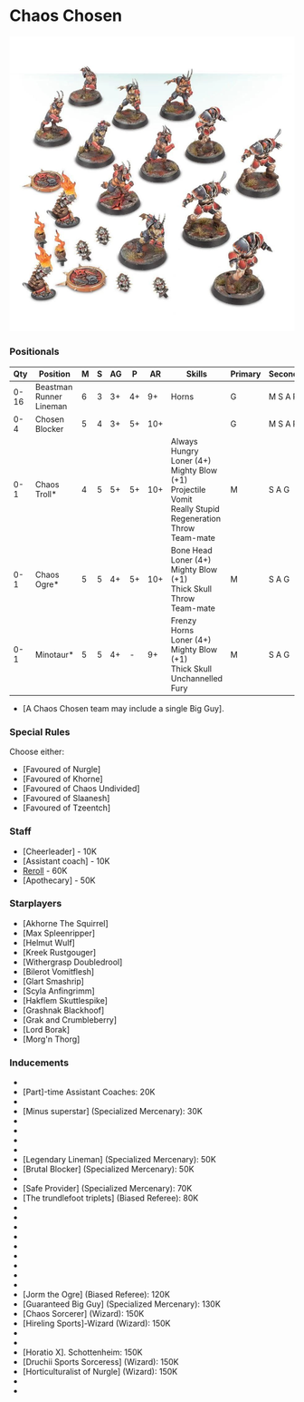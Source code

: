 ﻿# Chaos Chosen

![](../media/teams/DoomlordsChaosTeam01.jpg)

### Positionals

| Qty  | Position                    | M | S | AG | P  | AR  | Skills                                                                                                                                          | Primary | Secondary | Cost |
| ---- | --------------------------- | - | - | -- | -- | --- | ----------------------------------------------------------------------------------------------------------------------------------------------- | ------- | --------- | ---- |
| 0-16 | Beastman Runner Lineman     | 6 | 3 | 3+ | 4+ | 9+  | Horns                                                                                                                                           | G       | M S A P   | 60K  |
| 0-4  | Chosen Blocker | 5 | 4 | 3+ | 5+ | 10+ |                                                                                                                                                 | G       | M S A P   | 100K |
| 0-1  | Chaos Troll*                | 4 | 5 | 5+ | 5+ | 10+ | Always Hungry<br />Loner (4+)<br />Mighty Blow (+1)<br />Projectile Vomit<br />Really Stupid<br />Regeneration<br />Throw Team-mate | M       | S A G     | 115K |
| 0-1  | Chaos Ogre*                 | 5 | 5 | 4+ | 5+ | 10+ | Bone Head<br />Loner (4+)<br />Mighty Blow (+1)<br />Thick Skull<br />Throw Team-mate                                                   | M       | S A G     | 140K |
| 0-1  | Minotaur*                   | 5 | 5 | 4+ | -  | 9+  | Frenzy<br />Horns<br />Loner (4+)<br />Mighty Blow (+1)<br />Thick Skull<br />Unchannelled Fury                                       | M       | S A G     | 150K |

* [A Chaos Chosen team may include a single Big Guy].

### Special Rules

Choose either:
* [Favoured of Nurgle]
* [Favoured of Khorne]
* [Favoured of Chaos Undivided]
* [Favoured of Slaanesh]
* [Favoured of Tzeentch]

### Staff

* [Cheerleader] - 10K
* [Assistant coach] - 10K
* [Reroll](s) - 60K
* [Apothecary]  - 50K

### Starplayers

* [Akhorne The Squirrel]    
* [Max Spleenripper]        
* [Helmut Wulf]             
* [Kreek Rustgouger]        
* [Withergrasp Doubledrool] 
* [Bilerot Vomitflesh]      
* [Glart Smashrip]          
* [Scyla Anfingrimm]        
* [Hakflem Skuttlespike]    
* [Grashnak Blackhoof]      
* [Grak and Crumbleberry]   
* [Lord Borak]              
* [Morg'n Thorg]            

### Inducements

* [Temp Agency Cheerleaders]: 20K
* [Part]-time Assistant Coaches: 20K
* [Weather mage]: 30K
* [Minus superstar] (Specialized Mercenary): 30K
* [Cavorting Nurglings]: 30K
* [Team Mascot]: 30K
* [No limit mercenary]: 30K
* [Bloodweiser Kegs]: 50K
* [Legendary Lineman] (Specialized Mercenary): 50K
* [Brutal Blocker] (Specialized Mercenary): 50K
* [Medicinal Unguent]: 60K
* [Safe Provider] (Specialized Mercenary): 70K
* [The trundlefoot triplets] (Biased Referee): 80K
* [Papa Skullbones]: 80K
* [Ayleen Andar]: 100K
* [Special Plays]: 100K
* [Extra training]: 100K
* [Bribe]: 100K
* [Wandering Apothecary]: 100K
* [Plague Doctor]: 100K
* [Josef Bugman]: 100K
* [Biased Referee]: 120K
* [Jorm the Ogre] (Biased Referee): 120K
* [Guaranteed Big Guy] (Specialized Mercenary): 130K
* [Chaos Sorcerer] (Wizard): 150K
* [Hireling Sports]-Wizard (Wizard): 150K
* [Wandering Apothecary]: 150K
* [Plague Doctor]: 150K
* [Horatio X]. Schottenheim: 150K
* [Druchii Sports Sorceress] (Wizard): 150K
* [Horticulturalist of Nurgle] (Wizard): 150K
* [Halfling Master Chef]: 300K
* [Mercenary Giant]: 350K
